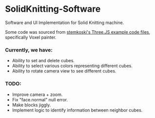 # SolidKnitting-Software
Software and UI Implementation for Solid Knitting machine.  

Some code was sourced from [stemkoski's Three.JS example code files](https://github.com/stemkoski/three.js/), specifically Voxel painter. 

### Currently, we have:
- Ability to set and delete cubes. 
- Ability to select various colors representing different cubes.
- Ability to rotate camera view to see different cubes. 

### TODO:
- Improve camera + zoom. 
- Fix "face.normal" null error. 
- Make blocks jiggly.
- Implement logic to identify information between neighbor cubes. 
